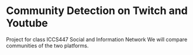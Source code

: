 # Community Detection on Twitch and Youtube
Project for class ICCS447 Social and Information Network
We will compare communities of the two platforms.
